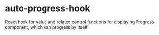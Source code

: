 # auto-progress-hook
React hook for value and related control functions for displaying Progress component, which can progress by itself.

